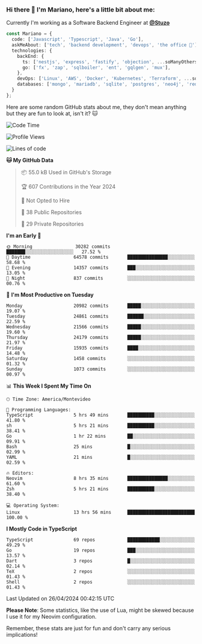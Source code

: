 ### Hi there 👋 I'm Mariano, here's a little bit about me:

Currently I'm working as a Software Backend Engineer at [**@Stuzo**](https://www.stuzo.com/)

```ts
const Mariano = {
  code: ['Javascript', 'Typescript', 'Java', 'Go'],
  askMeAbout: ['tech', 'backend development', 'devops', 'the office 💼'],
  technologies: {
    backEnd: {
      ts: ['nestjs', 'express', 'fastify', 'objection', ...soManyOthersFrameworks],
      go: ['fx', 'zap', 'sqlboiler', 'ent', 'gqlgen', 'mux'],
    },
    devOps: ['Linux', 'AWS', 'Docker', 'Kubernetes', 'Terraform', ...soManyOthersTools],
    databases: ['mongo', 'mariadb', 'sqlite', 'postgres', 'neo4j', 'redis', ...],
  }
};
```

Here are some random GitHub stats about me, they don't mean anything but they are fun to look at, isn't it? 🐱

<!--START_SECTION:waka-->
![Code Time](http://img.shields.io/badge/Code%20Time-1%2C906%20hrs%2033%20mins-blue)

![Profile Views](http://img.shields.io/badge/Profile%20Views-0-blue)

![Lines of code](https://img.shields.io/badge/From%20Hello%20World%20I%27ve%20Written-19.6%20million%20lines%20of%20code-blue)

**🐱 My GitHub Data** 

> 📦 55.0 kB Used in GitHub's Storage 
 > 
> 🏆 607 Contributions in the Year 2024
 > 
> 🚫 Not Opted to Hire
 > 
> 📜 38 Public Repositories 
 > 
> 🔑 29 Private Repositories 
 > 
**I'm an Early 🐤** 

```text
🌞 Morning                30282 commits       ███████░░░░░░░░░░░░░░░░░░   27.52 % 
🌆 Daytime                64578 commits       ███████████████░░░░░░░░░░   58.68 % 
🌃 Evening                14357 commits       ███░░░░░░░░░░░░░░░░░░░░░░   13.05 % 
🌙 Night                  837 commits         ░░░░░░░░░░░░░░░░░░░░░░░░░   00.76 % 
```
📅 **I'm Most Productive on Tuesday** 

```text
Monday                   20982 commits       █████░░░░░░░░░░░░░░░░░░░░   19.07 % 
Tuesday                  24861 commits       ██████░░░░░░░░░░░░░░░░░░░   22.59 % 
Wednesday                21566 commits       █████░░░░░░░░░░░░░░░░░░░░   19.60 % 
Thursday                 24179 commits       █████░░░░░░░░░░░░░░░░░░░░   21.97 % 
Friday                   15935 commits       ████░░░░░░░░░░░░░░░░░░░░░   14.48 % 
Saturday                 1458 commits        ░░░░░░░░░░░░░░░░░░░░░░░░░   01.32 % 
Sunday                   1073 commits        ░░░░░░░░░░░░░░░░░░░░░░░░░   00.97 % 
```


📊 **This Week I Spent My Time On** 

```text
🕑︎ Time Zone: America/Montevideo

💬 Programming Languages: 
TypeScript               5 hrs 49 mins       ██████████░░░░░░░░░░░░░░░   41.80 % 
sh                       5 hrs 21 mins       ██████████░░░░░░░░░░░░░░░   38.41 % 
Go                       1 hr 22 mins        ██░░░░░░░░░░░░░░░░░░░░░░░   09.91 % 
Bash                     25 mins             █░░░░░░░░░░░░░░░░░░░░░░░░   02.99 % 
YAML                     21 mins             █░░░░░░░░░░░░░░░░░░░░░░░░   02.59 % 

🔥 Editors: 
Neovim                   8 hrs 35 mins       ███████████████░░░░░░░░░░   61.60 % 
Zsh                      5 hrs 21 mins       ██████████░░░░░░░░░░░░░░░   38.40 % 

💻 Operating System: 
Linux                    13 hrs 56 mins      █████████████████████████   100.00 % 
```

**I Mostly Code in TypeScript** 

```text
TypeScript               69 repos            ████████████░░░░░░░░░░░░░   49.29 % 
Go                       19 repos            ███░░░░░░░░░░░░░░░░░░░░░░   13.57 % 
Dart                     3 repos             █░░░░░░░░░░░░░░░░░░░░░░░░   02.14 % 
TeX                      2 repos             ░░░░░░░░░░░░░░░░░░░░░░░░░   01.43 % 
Shell                    2 repos             ░░░░░░░░░░░░░░░░░░░░░░░░░   01.43 % 
```




 Last Updated on 26/04/2024 00:42:15 UTC
<!--END_SECTION:waka-->

**Please Note**: Some statistics, like the use of Lua, might be skewed because I use it for my Neovim configuration.

Remember, these stats are just for fun and don't carry any serious implications!
